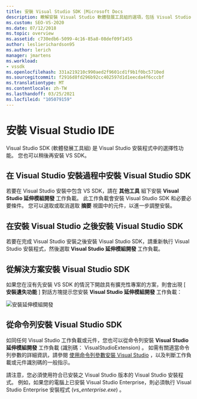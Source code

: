 ```yaml
---
title: 安裝 Visual Studio SDK |Microsoft Docs
description: 瞭解安裝 Visual Studio 軟體發展工具組的選項，包括 Visual Studio 安裝期間。
ms.custom: SEO-VS-2020
ms.date: 07/12/2018
ms.topic: overview
ms.assetid: c730edb6-5099-4c16-85a8-08def09f1455
author: leslierichardson95
ms.author: lerich
manager: jmartens
ms.workload:
- vssdk
ms.openlocfilehash: 331a219210c990aed2f9601cd1f9b1f0bc5710ed
ms.sourcegitcommit: f2916d8fd296b92cc402597d1d1eecda4f6cccbf
ms.translationtype: MT
ms.contentlocale: zh-TW
ms.lasthandoff: 03/25/2021
ms.locfileid: "105079159"
---
```

# <a name="install-the-visual-studio-sdk"></a>安裝 Visual Studio IDE

Visual Studio SDK (軟體發展工具組) 是 Visual Studio 安裝程式中的選擇性功能。 您也可以稍後再安裝 VS SDK。

## <a name="install-the-visual-studio-sdk-as-part-of-a-visual-studio-installation"></a>在 Visual Studio 安裝過程中安裝 Visual Studio SDK

若要在 Visual Studio 安裝中包含 VS SDK，請在 **其他工具** 組下安裝 **Visual Studio 延伸模組開發** 工作負載。 此工作負載會安裝 Visual Studio SDK 和必要必要條件。 您可以選取或取消選取 **摘要** 視圖中的元件，以進一步調整安裝。

## <a name="install-the-visual-studio-sdk-after-installing-visual-studio"></a>在安裝 Visual Studio 之後安裝 Visual Studio SDK

若要在完成 Visual Studio 安裝之後安裝 Visual Studio SDK，請重新執行 Visual Studio 安裝程式，然後選取 **Visual Studio 延伸模組開發** 工作負載。

## <a name="install-the-visual-studio-sdk-from-a-solution"></a>從解決方案安裝 Visual Studio SDK

如果您在沒有先安裝 VS SDK 的情況下開啟具有擴充性專案的方案，則會出現 [ **安裝遺失功能** ] 對話方塊提示您安裝 **Visual Studio 延伸模組開發** 工作負載：

![安裝延伸模組開發](../extensibility/media/install-extension-development.png "安裝延伸模組開發")

## <a name="install-the-visual-studio-sdk-from-the-command-line"></a>從命令列安裝 Visual Studio SDK

如同任何 Visual Studio 工作負載或元件，您也可以從命令列安裝 **Visual Studio 延伸模組開發** 工作負載 (識別碼： VisualStudioExtension) 。 如需有關適當命令列參數的詳細資訊，請參閱 [使用命令列參數安裝 Visual Studio](../install/use-command-line-parameters-to-install-visual-studio.md) ，以及判斷工作負載或元件識別碼的一般指示。

請注意，您必須使用符合已安裝之 Visual Studio 版本的 Visual Studio 安裝程式。 例如，如果您的電腦上已安裝 Visual Studio Enterprise，則必須執行 Visual Studio Enterprise 安裝程式 (*vs_enterprise.exe*) 。

